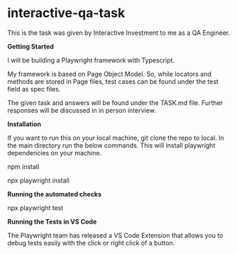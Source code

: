 # interactive-qa-task

This is the task was given by Interactive Investment to me as a QA Engineer. 

**Getting Started**

I will be building a Playwright framework with Typescript. 

My framework is based on Page Object Model. So, while locators and methods are stored in Page files, test cases can be found under the test field as spec files.

The given task and answers will be found under the TASK.md file. Further responses will be discussed in in person interview.


**Installation**

If you want to run this on your local machine, git clone the repo to local. In the main directory run the below commands. This will install playwright dependencies on your machine.

npm install

npx playwright install

**Running the automated checks**

npx playwright test

**Running the Tests in VS Code**

The Playwright team has released a VS Code Extension that allows you to debug tests easily with the click or right click of a button.



